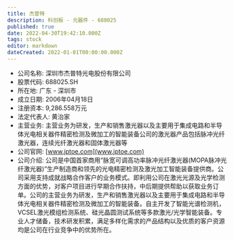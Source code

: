 ```yaml
---
title: 杰普特
description: 科创板 - 元器件 - 688025
published: true
date: 2022-04-30T19:42:10.000Z
tags: stock
editor: markdown
dateCreated: 2022-01-01T00:00:00.000Z
---
```


- 公司名称: 深圳市杰普特光电股份有限公司
- 股票代码: 688025.SH
- 所在地: 广东 - 深圳市
- 成立日期: 2006年04月18日
- 注册资本: 9,286.558万元
- 法定代表人: 黄治家
- 主营业务: 主营业务为研发，生产和销售激光器以及主要用于集成电路和半导体光电相关器件精密检测及微加工的智能装备公司的激光器产品包括脉冲光纤激光器，连续光纤激光器和固体激光器等
- 公司官网: [www.jptoe.com](www.jptoe.com)
- 公司介绍: 公司是中国首家商用“脉宽可调高功率脉冲光纤激光器(MOPA脉冲光纤激光器)”生产制造商和领先的光电精密检测及激光加工智能装备提供商。公司采用支持成就战略合作客户的业务模式。即利用公司在激光光源及光学检测方面的优势，对客户项目进行早期合作扶持，中后期提供帮助以获取业务订单。公司的主营业务为研发，生产和销售激光器以及主要用于集成电路和半导体光电相关器件精密检测及微加工的智能装备。自主开发了智能光谱检测机，VCSEL激光模组检测系统、硅光晶圆测试系统等多款激光/光学智能装备。专业人才储备，技术研发积累，满足多样化需求的产品结构以及优质的客户资源均是公司在行业竞争中的优势所在。


